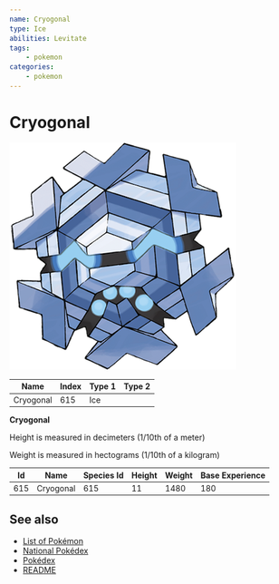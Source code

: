 ```yaml
---
name: Cryogonal
type: Ice
abilities: Levitate
tags:
    - pokemon
categories:
    - pokemon
---
```


# Cryogonal


![Cryogonal](images/615.png)

| **Name** | **Index** | **Type 1** | **Type 2** |
|----|----|----|----|
| Cryogonal | 615 | Ice  |  |

**Cryogonal** 


Height is measured in decimeters (1/10th of a meter)

Weight is measured in hectograms (1/10th of a kilogram)

| **Id** | **Name** | **Species Id** | **Height** | **Weight** | **Base Experience** |
|--------|----------|----------------|------------|------------|---------------------|
| 615 | Cryogonal | 615 | 11 | 1480 | 180 |


## See also

- [List of Pokémon](../pokemon.md)
- [National Pokédex](../national_pokedex.md)
- [Pokédex](../pokedex.md)
- [README](../README.md)
